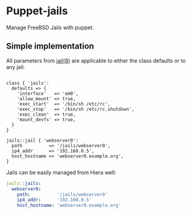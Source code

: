 # Puppet-jails

Manage FreeBSD Jails with puppet.

## Simple implementation

All parameters from [jail(8)](http://www.freebsd.org/cgi/man.cgi?query=jail&sektion=8) are applicable to either the class defaults or to any jail.

```Puppet

class { 'jails':
  defaults => {
    'interface'   => 'em0',
    'allow_mount' => true,
    'exec_start'  => '/bin/sh /etc/rc',
    'exec_stop'   => '/bin/sh /etc/rc.shutdown',
    'exec_clean'  => true,
    'mount_devfs' => true,
  }
}

jails::jail { 'webserver0':
  path          => '/jails/webserver0',
  ip4_addr      => '192.168.0.5',
  host_hostname => 'webserver0.example.org',
}
```

Jails can be easily managed from Hiera well:
```YAML
jails::jails:
  webserver0:
    path:          '/jails/webserver0'
    ip4_addr:      '192.168.0.5'
    host_hostname: 'webserver0.example.org'
```

